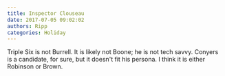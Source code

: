 ```yaml
---
title: Inspector Clouseau
date: 2017-07-05 09:02:02
authors: Ripp
categories: Holiday
---
```


 Triple Six is not Burrell. It is likely not Boone; he is not tech savvy.  Conyers is a candidate, for sure, but it doesn't fit his persona. I think it is either Robinson or Brown.